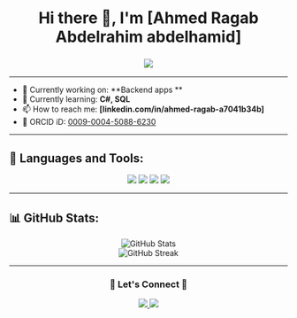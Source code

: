 <h1 align="center">
  Hi there 👋, I'm [Ahmed Ragab Abdelrahim abdelhamid]
</h1>

<h3 align="center">
  <img src="https://readme-typing-svg.demolab.com/?lines=Aspiring+Back-End+Developer;Learning+C%2B%2B%2C+C%23+and+Python;Always+learning+new+things!&center=true&width=500&height=50">
</h3>

---

- 🔭 Currently working on: **Backend apps **
- 🌱 Currently learning: **C#, SQL**
- 📫 How to reach me: **[linkedin.com/in/ahmed-ragab-a7041b34b]**
- 🔗 ORCID iD: [0009-0004-5088-6230](https://orcid.org/0009-0004-5088-6230)

---

## 🚀 Languages and Tools:
<p align="center">
  <img src="https://img.shields.io/badge/C++-00599C?style=for-the-badge&logo=c%2B%2B&logoColor=white"/>
  <img src="https://img.shields.io/badge/C%23-239120?style=for-the-badge&logo=c-sharp&logoColor=white"/>
  <img src="https://img.shields.io/badge/Python-3776AB?style=for-the-badge&logo=python&logoColor=white"/>
  <img src="https://img.shields.io/badge/MySQL-4479A1?style=for-the-badge&logo=mysql&logoColor=white"/>
</p>

---

## 📊 GitHub Stats:
<p align="center">
  <img src="https://github-readme-stats.vercel.app/api?username=[ahmedragab13579]&show_icons=true&theme=radical" alt="GitHub Stats"/>
  <br>
  <img src="https://github-readme-streak-stats.herokuapp.com/?user=[ahmedragab13579]&theme=radical" alt="GitHub Streak"/>
</p>

---

<h3 align="center">🌟 Let's Connect 🌟</h3>
<p align="center">
  <a href="https://linkedin.com/in/[رابط لينكدإن]" target="_blank">
    <img src="https://img.shields.io/badge/LinkedIn-0A66C2?style=for-the-badge&logo=linkedin&logoColor=white"/>
  </a>
  <a href="mailto:[ahmedharidy2019@gmail.com]" target="_blank">
    <img src="https://img.shields.io/badge/Email-D14836?style=for-the-badge&logo=gmail&logoColor=white"/>
  </a>
</p>
